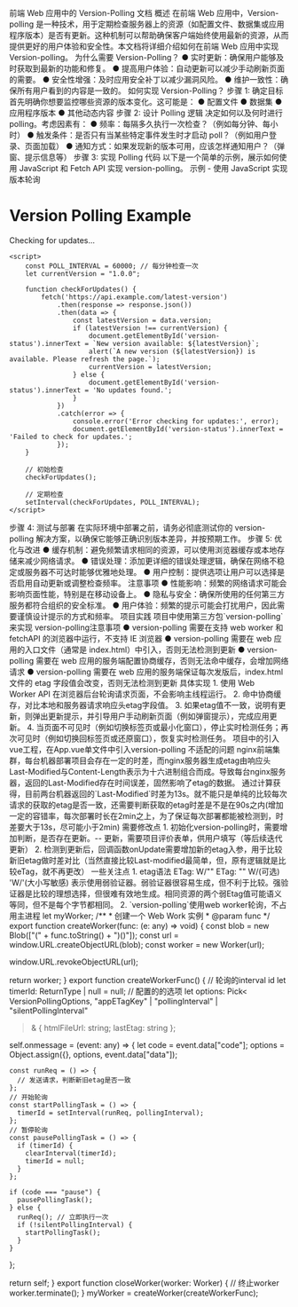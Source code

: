 前端 Web 应用中的 Version-Polling 文档
概述
在前端 Web 应用中，Version-polling 是一种技术，用于定期检查服务器上的资源（如配置文件、数据集或应用程序版本）是否有更新。这种机制可以帮助确保客户端始终使用最新的资源，从而提供更好的用户体验和安全性。本文档将详细介绍如何在前端 Web 应用中实现 Version-polling。
为什么需要 Version-Polling？
● 实时更新：确保用户能够及时获取到最新的功能和修复。
● 提高用户体验：自动更新可以减少手动刷新页面的需要。
● 安全性增强：及时应用安全补丁以减少漏洞风险。
● 维护一致性：确保所有用户看到的内容是一致的。
如何实现 Version-Polling？
步骤 1: 确定目标
首先明确你想要监控哪些资源的版本变化。这可能是：
● 配置文件
● 数据集
● 应用程序版本
● 其他动态内容
步骤 2: 设计 Polling 逻辑
决定如何以及何时进行 polling。考虑因素有：
● 频率：每隔多久执行一次检查？（例如每分钟、每小时）
● 触发条件：是否只有当某些特定事件发生时才启动 poll？（例如用户登录、页面加载）
● 通知方式：如果发现新的版本可用，应该怎样通知用户？（弹窗、提示信息等）
步骤 3: 实现 Polling 代码
以下是一个简单的示例，展示如何使用 JavaScript 和 Fetch API 实现 version-polling。
示例 - 使用 JavaScript 实现版本轮询
<!DOCTYPE html>
<html lang="en">
<head>
    <meta charset="UTF-8">
    <meta name="viewport" content="width=device-width, initial-scale=1.0">
    <title>Version Polling Example</title>
</head>
<body>
    <h1>Version Polling Example</h1>
    <p id="version-status">Checking for updates...</p>

    <script>
        const POLL_INTERVAL = 60000; // 每分钟检查一次
        let currentVersion = "1.0.0";

        function checkForUpdates() {
            fetch('https://api.example.com/latest-version')
                .then(response => response.json())
                .then(data => {
                    const latestVersion = data.version;
                    if (latestVersion !== currentVersion) {
                        document.getElementById('version-status').innerText = `New version available: ${latestVersion}`;
                        alert(`A new version (${latestVersion}) is available. Please refresh the page.`);
                        currentVersion = latestVersion;
                    } else {
                        document.getElementById('version-status').innerText = 'No updates found.';
                    }
                })
                .catch(error => {
                    console.error('Error checking for updates:', error);
                    document.getElementById('version-status').innerText = 'Failed to check for updates.';
                });
        }

        // 初始检查
        checkForUpdates();

        // 定期检查
        setInterval(checkForUpdates, POLL_INTERVAL);
    </script>
</body>
</html>
步骤 4: 测试与部署
在实际环境中部署之前，请务必彻底测试你的 version-polling 解决方案，以确保它能够正确识别版本差异，并按预期工作。
步骤 5: 优化与改进
● 缓存机制：避免频繁请求相同的资源，可以使用浏览器缓存或本地存储来减少网络请求。
● 错误处理：添加更详细的错误处理逻辑，确保在网络不稳定或服务器不可达时能够优雅地处理。
● 用户控制：提供选项让用户可以选择是否启用自动更新或调整检查频率。
注意事项
● 性能影响：频繁的网络请求可能会影响页面性能，特别是在移动设备上。
● 隐私与安全：确保所使用的任何第三方服务都符合组织的安全标准。
● 用户体验：频繁的提示可能会打扰用户，因此需要谨慎设计提示的方式和频率。
项目实践
项目中使用第三方包`version-polling`来实现
version-polling注意事项
● version-polling 需要在支持 web worker 和 fetchAPI 的浏览器中运行，不支持 IE 浏览器
● version-polling 需要在 web 应用的入口文件（通常是 index.html）中引入，否则无法检测到更新
● version-polling 需要在 web 应用的服务端配置协商缓存，否则无法命中缓存，会增加网络请求
● version-polling 需要在 web 应用的服务端保证每次发版后，index.html 文件的 etag 字段值会改变，否则无法检测到更新
具体实现
1. 使用 Web Worker API 在浏览器后台轮询请求页面，不会影响主线程运行。
2. 命中协商缓存，对比本地和服务器请求响应头etag字段值。
3. 如果etag值不一致，说明有更新，则弹出更新提示，并引导用户手动刷新页面（例如弹窗提示），完成应用更新。
4. 当页面不可见时（例如切换标签页或最小化窗口），停止实时检测任务；再次可见时（例如切换回标签页或还原窗口），恢复实时检测任务。
项目中的引入
vue工程，在App.vue单文件中引入version-polling
<script setup>
  import { createVersionPolling } from 'version-polling'
  // 创建了VersionPolling实例
  createVersionPolling({
    ... // 一些配置参数
    onUpdate: (self) => {} // 检测到有更新的回调
  })
</script>
不适配的问题
nginx前端集群，每台机器部署项目会存在一定的时差，而nginx服务器生成etag由响应头Last-Modified与Content-Length表示为十六进制组合而成。导致每台nginx服务器，返回的Last-Modified存在时间误差，固然影响了etag的数据。
通过计算获得，目前两台机器返回的`Last-Modified`时差为13s。就不能只是单纯的比较每次请求的获取的etag是否一致，还需要判断获取的etag时差是不是在90s之内(增加一定的容错率，每次部署时长在2min之上，为了保证每次部署都能被检测到，时差要大于13s，尽可能小于2min)
需要修改点
1. 初始化version-polling时，需要增加判断，是否存在更新。-- 更新，需要项目评价表单，供用户填写（等后续迭代更新）
2. 检测到更新后，回调函数onUpdate需要增加新的etag入参，用于比较新旧etag做时差对比（当然直接比较Last-modified最简单，但，原有逻辑就是比较eTag，就不再更改）
一些关注点
1. etag语法
ETag: W/"<etag_value>"
ETag: "<etag_value>"
W/(可选)
'W/'(大小写敏感) 表示使用弱验证器。弱验证器很容易生成，但不利于比较。强验证器是比较的理想选择，但很难有效地生成。相同资源的两个弱Etag值可能语义等同，但不是每个字节都相同。
2. `version-polling`使用web worker轮询，不占用主进程
let myWorker;
/**
 * 创建一个 Web Work 实例
 * @param func
 */
export function createWorker(func: (e: any) => void) {
  const blob = new Blob(["(" + func.toString() + ")()"]);
  const url = window.URL.createObjectURL(blob);
  const worker = new Worker(url);

  window.URL.revokeObjectURL(url);

  return worker;
}
export function createWorkerFunc() {
  // 轮询的interval id
  let timerId: ReturnType<typeof setTimeout> | null = null;
  // 配置的的选项
  let options: Pick<
    VersionPollingOptions,
    "appETagKey" | "pollingInterval" | "silentPollingInterval"
  > & { htmlFileUrl: string; lastEtag: string };

  self.onmessage = (event: any) => {
    let code = event.data["code"];
    options = Object.assign({}, options, event.data["data"]);

    const runReq = () => {
      // 发送请求，判断新旧etag是否一致
    };
    // 开始轮询
    const startPollingTask = () => {
      timerId = setInterval(runReq, pollingInterval);
    };
    // 暂停轮询
    const pausePollingTask = () => {
      if (timerId) {
        clearInterval(timerId);
        timerId = null;
      }
    };
    
    if (code === "pause") {
      pausePollingTask();
    } else {
      runReq(); // 立即执行一次
      if (!silentPollingInterval) {
        startPollingTask();
      }
    }
  };

  return self;
}
export function closeWorker(worker: Worker) {
  // 终止worker
  worker.terminate();
}
myWorker = createWorker(createWorkerFunc);

